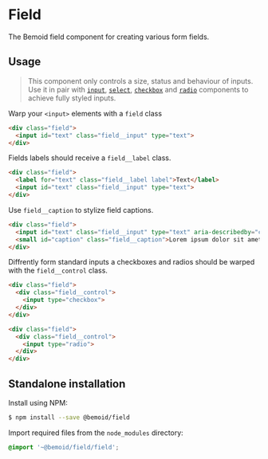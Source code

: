 # Field

The Bemoid field component for creating various form fields.

## Usage

> This component only controls a size, status and behaviour of inputs. Use it in pair with [`input`](), [`select`](), [`checkbox`]() and [`radio`]() components to achieve fully styled inputs.

Warp your `<input>` elements with a `field` class

```html
<div class="field">
  <input id="text" class="field__input" type="text">
</div>
```

Fields labels should receive a `field__label` class.

```html
<div class="field">
  <label for="text" class="field__label label">Text</label>
  <input id="text" class="field__input" type="text">
</div>
```

Use `field__caption` to stylize field captions.

```html
<div class="field">
  <input id="text" class="field__input" type="text" aria-describedby="caption">
  <small id="caption" class="field__caption">Lorem ipsum dolor sit amet.</small>
</div>
```

Diffrently form standard inputs a checkboxes and radios should be warped with the `field__control` class.

```html
<div class="field">
  <div class="field__control">
    <input type="checkbox">
  </div>
</div>
```

```html
<div class="field">
  <div class="field__control">
    <input type="radio">
  </div>
</div>
```

## Standalone installation

Install using NPM:

```bash
$ npm install --save @bemoid/field
```

Import required files from the `node_modules` directory:

```scss
@import '~@bemoid/field/field';
```
